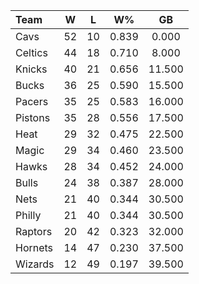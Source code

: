 | Team                             |  W  |  L  |  W%   |   GB   |
|:---------------------------------|:---:|:---:|:-----:|:------:|
| [](/r/clevelandcavs) Cavs        | 52  | 10  | 0.839 | 0.000  |
| [](/r/bostonceltics) Celtics     | 44  | 18  | 0.710 | 8.000  |
| [](/r/nyknicks) Knicks           | 40  | 21  | 0.656 | 11.500 |
| [](/r/mkebucks) Bucks            | 36  | 25  | 0.590 | 15.500 |
| [](/r/pacers) Pacers             | 35  | 25  | 0.583 | 16.000 |
| [](/r/detroitpistons) Pistons    | 35  | 28  | 0.556 | 17.500 |
| [](/r/heat) Heat                 | 29  | 32  | 0.475 | 22.500 |
| [](/r/orlandomagic) Magic        | 29  | 34  | 0.460 | 23.500 |
| [](/r/atlantahawks) Hawks        | 28  | 34  | 0.452 | 24.000 |
| [](/r/chicagobulls) Bulls        | 24  | 38  | 0.387 | 28.000 |
| [](/r/gonets) Nets               | 21  | 40  | 0.344 | 30.500 |
| [](/r/sixers) Philly             | 21  | 40  | 0.344 | 30.500 |
| [](/r/torontoraptors) Raptors    | 20  | 42  | 0.323 | 32.000 |
| [](/r/charlottehornets) Hornets  | 14  | 47  | 0.230 | 37.500 |
| [](/r/washingtonwizards) Wizards | 12  | 49  | 0.197 | 39.500 |